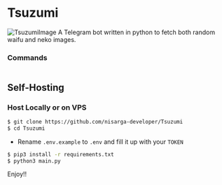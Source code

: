 # Tsuzumi
![TsuzumiImage](https://i.waifu.pics/pfkhW0K.png)
A Telegram bot written in python to fetch both random waifu and neko images.

### Commands
```

```
## Self-Hosting

### Host Locally or on VPS

```sh
$ git clone https://github.com/nisarga-developer/Tsuzumi
$ cd Tsuzumi
```

* Rename `.env.example` to `.env` and fill it up with your `TOKEN`

```sh
$ pip3 install -r requirements.txt
$ python3 main.py
```
Enjoy!!

